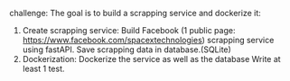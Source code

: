 challenge: 
The goal is to build a scrapping service and dockerize it:

1) Create scrapping service:
Build Facebook (1 public page: https://www.facebook.com/spacextechnologies) scrapping service using fastAPI. 
Save scrapping data in database.(SQLite)
2) Dockerization:
Dockerize the service as well as the database
Write at least 1 test.
